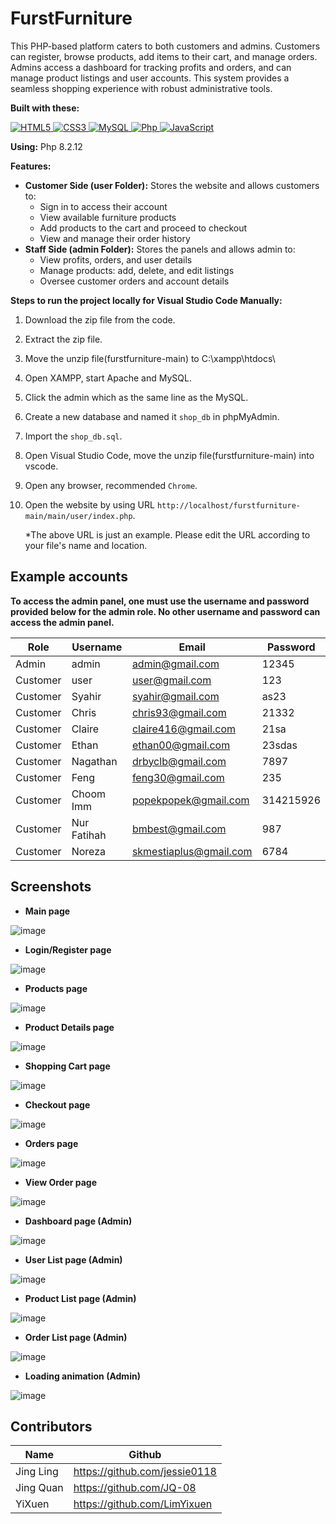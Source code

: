 # FurstFurniture
This PHP-based platform caters to both customers and admins. Customers can register, browse products, add items to their cart, and manage orders. Admins access a dashboard for tracking profits and orders, and can manage product listings and user accounts. This system provides a seamless shopping experience with robust administrative tools.

**Built with these:** 
<p align="left">
   <a href="#">
      <img alt="HTML5" src="https://img.shields.io/badge/html5%20-%23E34F26.svg?&style=for-the-badge&logo=html5&logoColor=white"/>
      <img alt="CSS3" src="https://img.shields.io/badge/css3%20-%231572B6.svg?&style=for-the-badge&logo=css3&logoColor=white"/>
      <img alt="MySQL" src="https://img.shields.io/badge/mysql-%2300f.svg?&style=for-the-badge&logo=mysql&logoColor=white"/>
      <img alt="Php" src="https://img.shields.io/badge/php-474a8a?style=for-the-badge&logo=php&logoColor=white" />
      <img alt="JavaScript" src="https://img.shields.io/badge/javascript%20-%23F7DF1E.svg?&style=for-the-badge&logo=javascript&logoColor=black"/>
   </a>
</p>

**Using:** Php 8.2.12

**Features:**
* **Customer Side (user Folder):** Stores the website and allows customers to:
    * Sign in to access their account
    * View available furniture products
    * Add products to the cart and proceed to checkout
    * View and manage their order history
* **Staff Side (admin Folder):** Stores the panels and allows admin to:
    * View profits, orders, and user details
    * Manage products: add, delete, and edit listings
    * Oversee customer orders and account details

**Steps to run the project locally for Visual Studio Code Manually:**

1. Download the zip file from the code.
2. Extract the zip file.
3. Move the unzip file(furstfurniture-main) to C:\xampp\htdocs\
4. Open XAMPP, start Apache and MySQL.
5. Click the admin which as the same line as the MySQL.
6. Create a new database and named it `shop_db` in phpMyAdmin.
7. Import the `shop_db.sql`.
8. Open Visual Studio Code, move the unzip file(furstfurniture-main) into vscode.
9. Open any browser, recommended `Chrome`.
10. Open the website by using URL `http://localhost/furstfurniture-main/main/user/index.php`.
    
    *The above URL is just an example. Please edit the URL according to your file's name and location.

## Example accounts
**To access the admin panel, one must use the username and password provided below for the admin role. No other username and password can access the admin panel.**

| Role | Username | Email | Password |
|---|---|---|---|
| Admin | admin | admin@gmail.com | 12345 |
| Customer | user | user@gmail.com | 123 |
| Customer | Syahir | syahir@gmail.com | as23 |
| Customer | Chris | chris93@gmail.com | 21332 |
| Customer | Claire | claire416@gmail.com | 21sa |
| Customer | Ethan | ethan00@gmail.com | 23sdas |
| Customer | Nagathan | drbyclb@gmail.com | 7897 |
| Customer | Feng | feng30@gmail.com | 235 |
| Customer | Choom Imm | popekpopek@gmail.com | 314215926 |
| Customer | Nur Fatihah | bmbest@gmail.com | 987 |
| Customer | Noreza | skmestiaplus@gmail.com | 6784 |

## Screenshots
* **Main page**

![image](https://github.com/user-attachments/assets/437168b6-e59c-4663-89d4-ee8e0556a4e2)

* **Login/Register page**

![image](https://github.com/user-attachments/assets/880020df-f1eb-48db-b477-e88169ad25fa)

* **Products page**

![image](https://github.com/user-attachments/assets/57ec1bd2-b8e3-46ea-93a1-797fa36e1ed0)

* **Product Details page**

![image](https://github.com/user-attachments/assets/367a65ae-4bd9-487d-b72a-44b142b2c8c0)

* **Shopping Cart page**

![image](https://github.com/user-attachments/assets/08e4cece-9f7e-4be4-ab13-d306dfe0462f)

* **Checkout page**

![image](https://github.com/user-attachments/assets/fa583812-fe75-4fb9-972d-54948de73423)

* **Orders page**

![image](https://github.com/user-attachments/assets/affd418a-9cf6-4b3a-8209-ea53c8e7477a)

* **View Order page**

![image](https://github.com/user-attachments/assets/80673e3f-ef20-4fdb-9852-8c1302693db6)

* **Dashboard page (Admin)**

![image](https://github.com/user-attachments/assets/129fdd11-2a7d-4975-9ab5-e900d7a40b22)

* **User List page (Admin)**

![image](https://github.com/user-attachments/assets/1c9fdb0d-23c7-4242-9224-a66da1577466)

* **Product List page (Admin)**

![image](https://github.com/user-attachments/assets/e990d54b-49b1-4abc-ac80-1e582064df7a)

* **Order List page (Admin)**

![image](https://github.com/user-attachments/assets/8a009cdb-22fe-46eb-8d6b-16ebbb3b4c61)

* **Loading animation (Admin)**

![image](https://github.com/user-attachments/assets/516caae2-0248-4949-9882-642b4b358219)

## Contributors

| Name | Github |
|---|---|
| Jing Ling | https://github.com/jessie0118 |
| Jing Quan | https://github.com/JQ-08 |
| YiXuen | https://github.com/LimYixuen |

